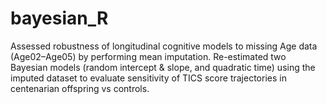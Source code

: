 # bayesian_R
Assessed robustness of longitudinal cognitive models to missing Age data (Age02–Age05) by performing mean imputation. Re-estimated two Bayesian models (random intercept &amp; slope, and quadratic time) using the imputed dataset to evaluate sensitivity of TICS score trajectories in centenarian offspring vs controls.

